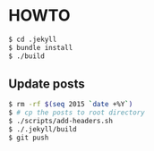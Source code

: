 # HOWTO

```bash
$ cd .jekyll
$ bundle install
$ ./build
```

## Update posts

```bash
$ rm -rf $(seq 2015 `date +%Y`)
$ # cp the posts to root directory
$ ./scripts/add-headers.sh
$ ./.jekyll/build
$ git push
```